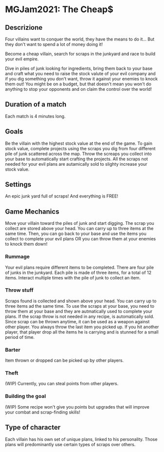 ﻿# MGJam2021: The Cheap$
## Descrizione
Four villains want to conquer the world, they have the means to do it... But they don't want to spend a lot of money doing it!

Become a cheap villain, search for scraps in the junkyard and race to build your evil empire.

Dive in piles of junk looking for ingredients, bring them back to your base and craft what you need to raise the stock valute of your evil company and if you dig something you don't want, throw it against your enemies to knock them out! You might be on a budget, but that doesn't mean you won't do anything to stop your opponents and on claim the control over the world!
## Duration of a match 
Each match is 4 minutes long.
## Goals
Be the villain with the highest stock value at the end of the game. To gain stock value, complete projects using the scraps you dig from four different pile of junk scattered across the map. Throw the screaps you collect into your base to automatically start crafting the projects. All the scraps not needed for your evil plans are autamically sold to slighty increase your stock value.
## Settings
An epic junk yard full of scraps! And everything is FREE!
## Game Mechanics
Move your villain toward the piles of junk and start digging. The scrap you collect are stored above your head. You can carry up to three items at the same time. Then, you can go back to your base and use the items you collect to complete your evil plans OR you can throw them at your enemies to knock them down!
### Rummage
Your evil plans require different items to be completed. There are four pile of junks in the junkyard. Each pile is made of three items, for a total of 12 items. Interact multiple times with the pile of junk to collect an item.
### Throw stuff
Scraps found is collected and shown above your head. You can carry up to three items ad the same time. To use the scraps at your base, you need to throw them at your base and they are autmatically used to complete your plans. If the scrap throw is not needed in any recipe, is automatically sold.
Since scrap can be thrown anytime,  it can be used as a weapon against other player. You always throw the last item you picked up. If you hit another player, that player drop all the items he is carrying and is stunned for a small period of time.
### Barter
Item thrown or dropped can be picked up by other players.
### Theft
(WIP) Currently, you can steal points from other players.
### Building the goal
(WIP) Some recipe won't give you points but upgrades that will improve your combat and scrap-finding skills!
## Type of character
Each villain has his own set of unique plans, linked to his personality. Those plans will predominantly use certain types of scraps over others.
